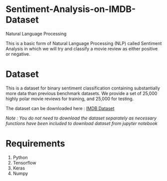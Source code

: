 # Sentiment-Analysis-on-IMDB-Dataset
Natural Language Processing

This is a basic form of Natural Language Processing (NLP) called Sentiment Analysis in which we will try and classify a movie review as either positive or negative.

# Dataset

This is a dataset for binary sentiment classification containing substantially more data than previous benchmark datasets. We provide a set of 25,000 highly polar movie reviews for training, and 25,000 for testing.

The dataset can be downloaded here : [IMDB Dataset](http://ai.stanford.edu/~amaas/data/sentiment/aclImdb_v1.tar.gz)

*Note : You do not need to download the dataset separately as necessary functions have been included to download dataset from jupyter notebook*

# Requirements
1. Python
2. Tensorflow
3. Keras
4. Numpy
